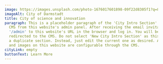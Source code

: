 ```yaml
---
image: https://images.unsplash.com/photo-1676017601898-09f22d8305f1?q=80&w=1740&auto=format&fit=crop&ixlib=rb-4.0.3&ixid=M3wxMjA3fDB8MHxwaG90by1wYWdlfHx8fGVufDB8fHx8fA%3D%3D
imageAlt: City of Darmstadt
title: City of science and innovation
paragraph: This is a placeholder paragraph of the 'City Intro Section' using the
  CMS from this website's admin panel. After receiving the email invitation, add
  '/admin' to this website's URL in the browser and log in. You will be
  redirected to the CMS. Do not select 'New City Intro Section' as this will add
  a duplicate section. Instead, just edit the current one as desired. All text
  and images on this website are configurable through the CMS.
cityLink: empty
buttonText: Learn More
---
```

